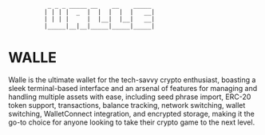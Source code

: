 ```
           _ _ _ _____ __    __    _____
          | | | |  _  |  |  |  |  |   __|
          | | | |     |  |__|  |__|   __|
          |_____|__|__|_____|_____|_____|
```

# WALLE

Walle is the ultimate wallet for the tech-savvy crypto enthusiast, boasting a sleek terminal-based interface and an arsenal of features for managing and handling multiple assets with ease, including seed phrase import, ERC-20 token support, transactions, balance tracking, network switching, wallet switching, WalletConnect integration, and encrypted storage, making it the go-to choice for anyone looking to take their crypto game to the next level.
